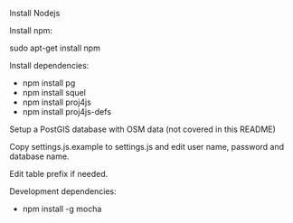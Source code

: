 Install Nodejs

Install npm:

sudo apt-get install npm

Install dependencies:

* npm install pg
* npm install squel
* npm install proj4js
* npm install proj4js-defs

Setup a PostGIS database with OSM data (not covered in this README)

Copy settings.js.example to settings.js and edit user name, password and database name.

Edit table prefix if needed.


Development dependencies:

* npm install -g mocha
